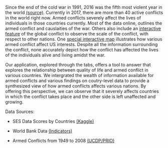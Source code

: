Since the end of the cold war in 1991, 2016 was the fifth most violent
year in the world
[(source)](https://www.prio.org/utility/DownloadFile.ashx?id=1373&type=publicationfile).
Currently in 2017, there are more than 40 active conflicts in the world
right now. Armed conflicts severely affect the lives of individuals in
those countries currently. Most of the data online, outlines the armed
conflict and causlaities of the war. Others also include an [interactive
feature](https://www.irinnews.org/maps-and-graphics/2017/04/04/updated-mapped-world-war)
of the global conflict to observe the scale of the conflict, with
respect to other nations. One [special interactive
map](https://www.cfr.org/interactives/global-conflict-tracker#!/)
illustrates how various armed conflict affect US interests. Despite all
the information surrounding the conflict, none accurately depict how the
conflict has affected the lives of the individuals alive and living
amidst the war.

Our application, explored through the tabs, offers a tool to answer that
explores the relationship between quality of life and armed conflict in
various countries. We intergrated the wealth of information available
for armed conflicts and various findings on coutry-level data to provide
a synthesized view of how armed conflicts affects various nations. By
offering this perspective, we can observe that it severely affects
countries in which the conflict takes place and the other side is left
unaffected and growing.

Data Sources:

-   SES Data Scores by Countries
    [(Kaggle)](https://www.kaggle.com/sdorius/globses/data)

-   World Bank Data [(Indicators)](https://data.worldbank.org/indicator)

-   Armed Conflicts from 1949 to 2008
    [(UCDP/PRIO)](https://www.prio.org/Data/Armed-Conflict/UCDP-PRIO/)
